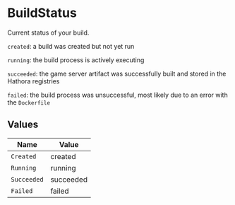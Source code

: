 # BuildStatus

Current status of your build.

`created`: a build was created but not yet run

`running`: the build process is actively executing

`succeeded`: the game server artifact was successfully built and stored in the Hathora registries

`failed`: the build process was unsuccessful, most likely due to an error with the `Dockerfile`


## Values

| Name        | Value       |
| ----------- | ----------- |
| `Created`   | created     |
| `Running`   | running     |
| `Succeeded` | succeeded   |
| `Failed`    | failed      |